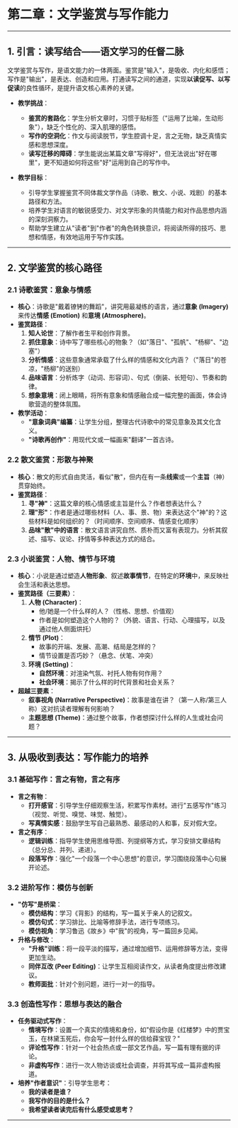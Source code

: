 # 第二章：文学鉴赏与写作能力

---

## 1. 引言：读写结合——语文学习的任督二脉

文学鉴赏与写作，是语文能力的一体两面。鉴赏是"输入"，是吸收、内化和感悟；写作是"输出"，是表达、创造和应用。打通读写之间的通道，实现**以读促写、以写促读**的良性循环，是提升语文核心素养的关键。

- **教学挑战**：
  - **鉴赏的套路化**：学生分析文章时，习惯于贴标签（"运用了比喻，生动形象"），缺乏个性化的、深入肌理的感悟。
  - **写作的空洞化**：作文与阅读脱节，学生腔调十足，言之无物，缺乏真情实感和思想深度。
  - **读写迁移的障碍**：学生能说出某篇文章"写得好"，但无法说出"好在哪里"，更不知道如何将这些"好"运用到自己的写作中。

- **教学目标**：
  - 引导学生掌握鉴赏不同体裁文学作品（诗歌、散文、小说、戏剧）的基本路径和方法。
  - 培养学生对语言的敏锐感受力、对文学形象的共情能力和对作品思想内涵的深刻洞察力。
  - 帮助学生建立从"读者"到"作者"的角色转换意识，将阅读所得的技巧、思想和情感，有效地运用于写作实践。

---

## 2. 文学鉴赏的核心路径

### 2.1 诗歌鉴赏：意象与情感
- **核心**：诗歌是"戴着镣铐的舞蹈"，讲究用最凝练的语言，通过**意象 (Imagery)** 来传达**情感 (Emotion)** 和**意境 (Atmosphere)**。
- **鉴赏路径**：
  1.  **知人论世**：了解作者生平和创作背景。
  2.  **抓住意象**：诗中写了哪些核心的物象？（如"落日"、"孤帆"、"杨柳"、"边塞"）
  3.  **分析情感**：这些意象通常承载了什么样的情感和文化内涵？（"落日"的苍凉，"杨柳"的送别）
  4.  **品味语言**：分析炼字（动词、形容词）、句式（倒装、长短句）、节奏和韵律。
  5.  **想象意境**：闭上眼睛，将所有意象和情感融合成一幅完整的画面，体会诗歌营造的整体氛围。
- **教学活动**：
  - **"意象词典"编纂**：让学生分组，整理古代诗歌中的常见意象及其文化含义。
  - **"诗歌再创作"**：用现代文或一幅画来"翻译"一首古诗。

### 2.2 散文鉴赏：形散与神聚
- **核心**：散文的形式自由灵活，看似"散"，但内在有一条**线索**或一个**主旨**（神）贯穿始终。
- **鉴赏路径**：
  1.  **寻"神"**：这篇文章的核心情感或主旨是什么？作者想表达什么？
  2.  **理"形"**：作者是通过哪些材料（人、事、景、物）来表达这个"神"的？这些材料是如何组织的？（时间顺序、空间顺序、情感变化顺序）
  3.  **品味"散"中的语言**：散文语言讲究自然、质朴而又富有表现力。分析其叙述、描写、议论、抒情等多种表达方式的结合。

### 2.3 小说鉴赏：人物、情节与环境
- **核心**：小说是通过塑造**人物形象**、叙述**故事情节**，在特定的**环境**中，来反映社会生活和表达思想。
- **鉴赏路径（三要素）**：
  1.  **人物 (Character)**：
      - 他/她是一个什么样的人？（性格、思想、价值观）
      - 作者是如何塑造这个人物的？（外貌、语言、行动、心理描写，以及通过他人侧面烘托）
  2.  **情节 (Plot)**：
      - 故事的开端、发展、高潮、结局是怎样的？
      - 情节设置是否巧妙？（悬念、伏笔、冲突）
  3.  **环境 (Setting)**：
      - **自然环境**：对渲染气氛、衬托人物有何作用？
      - **社会环境**：揭示了什么样的时代背景和社会关系？
- **超越三要素**：
  - **叙事视角 (Narrative Perspective)**：故事是谁在讲？（第一人称/第三人称）这对抗读者理解有何影响？
  - **主题思想 (Theme)**：通过整个故事，作者想探讨什么样的人生或社会问题？

---

## 3. 从吸收到表达：写作能力的培养

### 3.1 基础写作：言之有物，言之有序
- **言之有物**：
  - **打开感官**：引导学生仔细观察生活，积累写作素材。进行"五感写作"练习（视觉、听觉、嗅觉、味觉、触觉）。
  - **写真情实感**：鼓励学生写自己最熟悉、最感动的人和事，反对假大空。
- **言之有序**：
  - **逻辑训练**：指导学生使用思维导图、列提纲等方式，学习安排文章结构（总分总、并列、递进）。
  - **段落写作**：强化"一个段落一个中心思想"的意识，学习围绕段落中心句展开论述。

### 3.2 进阶写作：模仿与创新
- **"仿写"是桥梁**：
  - **模仿结构**：学习《背影》的结构，写一篇关于亲人的记叙文。
  - **模仿句式**：学习排比、比喻等修辞手法，进行专项练习。
  - **模仿视角**：学习鲁迅《故乡》中"我"的视角，写一篇回乡见闻。
- **升格与修改**：
  - **"升格"训练**：将一段平淡的描写，通过增加细节、运用修辞等方法，变得更加生动。
  - **同伴互改 (Peer Editing)**：让学生互相阅读作文，从读者角度提出修改建议。
  - **教师面批**：针对个别问题，进行一对一的指导。

### 3.3 创造性写作：思想与表达的融合
- **任务驱动式写作**：
  - **情境写作**：设置一个真实的情境和身份，如"假设你是《红楼梦》中的贾宝玉，在林黛玉死后，你会写一封什么样的信给薛宝钗？"
  - **评论性写作**：针对一个社会热点或一部文艺作品，写一篇有理有据的评论。
  - **非虚构写作**：进行一次人物访谈或社会调查，并将其写成一篇非虚构报道。
- **培养"作者意识"**：引导学生思考：
  - **我的读者是谁？**
  - **我写作的目的是什么？**
  - **我希望读者读完后有什么感受或思考？**

--- 